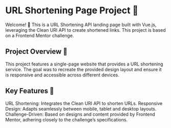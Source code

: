 # URL Shortening Page Project 🔗

Welcome! 👋 This is a URL Shortening API landing page built with Vue.js, leveraging the Clean URI API to create shortened links. This project is based on a Frontend Mentor challenge.

## Project Overview 📜

This project features a single-page website that provides a URL shortening service. The goal was to recreate the provided design layout and ensure it is responsive and accessible across different devices.

## Key Features 🔑

URL Shortening: Integrates the Clean URI API to shorten URLs.
Responsive Design: Adapts seamlessly between mobile, tablet and desktop layouts.
Challenge-Driven: Based on designs and content provided by Frontend Mentor, adhering closely to the challenge’s specifications.
